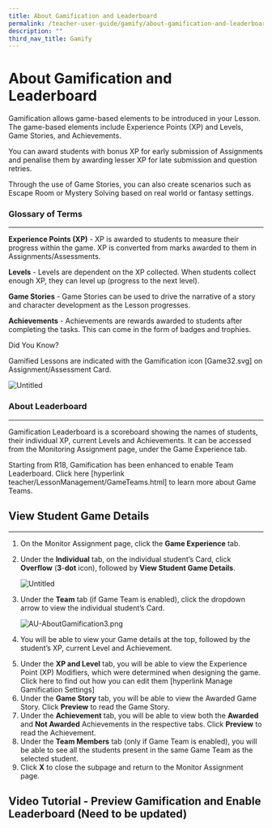 ```yaml
---
title: About Gamification and Leaderboard
permalink: /teacher-user-guide/gamify/about-gamification-and-leaderboard/
description: ""
third_nav_title: Gamify
---
```

<h1 id="about-gamification-and-leaderboard">About Gamification and Leaderboard</h1>
<p>Gamification allows game-based elements to be introduced in your Lesson. The game-based elements include Experience Points (XP) and Levels, Game Stories, and Achievements. </p>
<p>You can award students with bonus XP for early submission of Assignments and penalise them by awarding lesser XP for late submission and question retries. </p>
<p>Through the use of Game Stories, you can also create scenarios such as Escape Room or Mystery Solving based on real world or fantasy settings.</p>
<h3 id="glossary-of-terms">Glossary of Terms</h3>
<hr>
<p><strong>Experience Points (XP)</strong> - XP is awarded to students to measure their progress within the game. XP is converted from marks awarded to them in Assignments/Assessments.</p>
<p><strong>Levels</strong> - Levels are dependent on the XP collected. When students collect enough XP, they can level up (progress to the next level).</p>
<p><strong>Game Stories</strong> - Game Stories can be used to drive the narrative of a story and character development as the Lesson progresses.</p>
<p><strong>Achievements</strong> - Achievements are rewards awarded to students after completing the tasks. This can come in the form of badges and trophies.</p>
<p>Did You Know?</p>
<p>Gamified Lessons are indicated with the Gamification icon [Game32.svg] on Assignment/Assessment Card.</p>
<p><img alt="Untitled" src="https://s3-us-west-2.amazonaws.com/secure.notion-static.com/20ee905e-3077-4512-9006-447d2214ef5e/Untitled.png"></p>
<h3 id="about-leaderboard">About Leaderboard</h3>
<hr>
<p>Gamification Leaderboard is a scoreboard showing the names of students, their individual XP, current Levels and Achievements. It can be accessed from the Monitoring Assignment page, under the Game Experience tab.</p>
<p>Starting from R18, Gamification has been enhanced to enable Team Leaderboard. Click here [hyperlink teacher/LessonManagement/GameTeams.html] to learn more about Game Teams.</p>
<h2 id="view-student-game-details">View Student Game Details</h2>
<hr>
<ol>
<li>On the Monitor Assignment page, click the <strong>Game Experience</strong> tab.</li>
<li><p>Under the <strong>Individual</strong> tab, on the individual student’s Card, click <strong>Overflow</strong> (<strong>3</strong>-<strong>dot</strong> icon), followed by <strong>View Student Game Details</strong>.</p>
<p> <img alt="Untitled" src="https://s3-us-west-2.amazonaws.com/secure.notion-static.com/263c2da5-5b7b-4b87-a4c8-b169bcef7d07/Untitled.png"></p>
</li>
<li><p>Under the <strong>Team</strong> tab (if Game Team is enabled), click the dropdown arrow to view the individual student’s Card. </p>
<p> <img alt="AU-AboutGamification3.png" src="https://s3-us-west-2.amazonaws.com/secure.notion-static.com/aee1e56b-0d5e-4b1d-8efc-1ace33763c18/AU-AboutGamification3.png"></p>
</li>
<li><p>You will be able to view your Game details at the top, followed by the student’s XP, current Level and Achievement.</p>
</li>
<li>Under the <strong>XP and Level</strong> tab, you will be able to view the Experience Point (XP) Modifiers, which were determined when designing the game. Click here to find out how you can edit them [hyperlink Manage Gamification Settings]</li>
<li>Under the <strong>Game Story</strong> tab, you will be able to view the Awarded Game Story. Click <strong>Preview</strong> to read the Game Story.</li>
<li>Under the <strong>Achievement</strong> tab, you will be able to view both the <strong>Awarded</strong> and <strong>Not Awarded</strong> Achievements in the respective tabs. Click <strong>Preview</strong> to read the Achievement.</li>
<li>Under the <strong>Team Members</strong> tab (only if Game Team is enabled), you will be able to see all the students present in the same Game Team as the selected student. </li>
<li>Click <strong>X</strong> to close the subpage and return to the Monitor Assignment page.</li>
</ol>
<h2 id="video-tutorial-preview-gamification-and-enable-leaderboard-need-to-be-updated-">Video Tutorial - Preview Gamification and Enable Leaderboard (Need to be updated)</h2>
